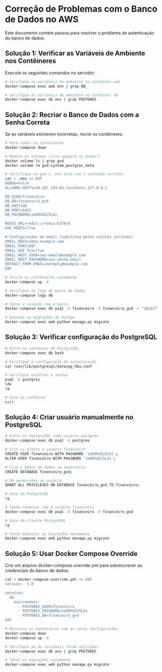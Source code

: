 # Correção de Problemas com o Banco de Dados no AWS

Este documento contém passos para resolver o problema de autenticação do banco de dados.

## Solução 1: Verificar as Variáveis de Ambiente nos Contêineres

Execute os seguintes comandos no servidor:

```bash
# Verifique as variáveis de ambiente no contêiner web
docker-compose exec web env | grep DB_

# Verifique as variáveis de ambiente no contêiner db
docker-compose exec db env | grep POSTGRES
```

## Solução 2: Recriar o Banco de Dados com a Senha Correta

Se as variáveis estiverem incorretas, recrie os contêineres:

```bash
# Pare todos os contêineres
docker-compose down

# Remova os volumes (isso apagará os dados!)
docker volume ls | grep gvd
docker volume rm gvd-system_postgres_data

# Certifique-se que o .env está com o conteúdo correto:
cat > .env << EOF
DEBUG=False
ALLOWED_HOSTS=44.197.194.83,localhost,127.0.0.1

DB_USER=financeiro
DB_DB=financeiro_gvd
DB_HOST=db
DB_PORT=5432
DB_PASSWORD=1eD0hdZz5Lbi

REDIS_URL=redis://redis:6379/0
USE_REDIS=True

# Configurações de email (substitua pelos valores corretos)
EMAIL_HOST=smtp.example.com
EMAIL_PORT=587
EMAIL_USE_TLS=True
EMAIL_HOST_USER=seu-email@example.com
EMAIL_HOST_PASSWORD=sua-senha-email
DEFAULT_FROM_EMAIL=noreply@example.com
EOF

# Inicie os contêineres novamente
docker-compose up -d

# Verifique os logs do banco de dados
docker-compose logs db

# Teste a conexão com o banco
docker-compose exec db psql -U financeiro -d financeiro_gvd -c "SELECT 1;"

# Execute as migrações do Django
docker-compose exec web python manage.py migrate
```

## Solução 3: Verificar configuração do PostgreSQL

```bash
# Entre no contêiner do PostgreSQL
docker-compose exec db bash

# Verifique a configuração de autenticação
cat /var/lib/postgresql/data/pg_hba.conf

# Verifique usuários e senhas
psql -U postgres
\du
\q

# Saia do contêiner
exit
```

## Solução 4: Criar usuário manualmente no PostgreSQL

```bash
# Entre no PostgreSQL como usuário postgres
docker-compose exec db psql -U postgres

# Crie ou altere o usuário financeiro
CREATE USER financeiro WITH PASSWORD '1eD0hdZz5Lbi';
ALTER USER financeiro WITH PASSWORD '1eD0hdZz5Lbi';

# Crie o banco de dados se necessário
CREATE DATABASE financeiro_gvd;

# Dê permissões ao usuário
GRANT ALL PRIVILEGES ON DATABASE financeiro_gvd TO financeiro;

# Saia do PostgreSQL
\q

# Tente conectar com o usuário financeiro
docker-compose exec db psql -U financeiro -d financeiro_gvd

# Saia do cliente PostgreSQL
\q

# Tente executar as migrações novamente
docker-compose exec web python manage.py migrate
```

## Solução 5: Usar Docker Compose Override

Crie um arquivo docker-compose.override.yml para sobrescrever as credenciais do banco de dados:

```bash
cat > docker-compose.override.yml << EOF
version: '3.8'

services:
  db:
    environment:
      - POSTGRES_USER=financeiro
      - POSTGRES_PASSWORD=1eD0hdZz5Lbi
      - POSTGRES_DB=financeiro_gvd
EOF

# Reinicie os contêineres com as novas configurações
docker-compose down
docker-compose up -d

# Verifique se as variáveis foram aplicadas
docker-compose exec db env | grep POSTGRES

# Tente as migrações novamente
docker-compose exec web python manage.py migrate
```